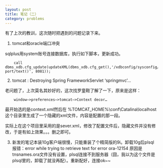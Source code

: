 ```yaml
---
layout: post
title: 笔记（二）
category: problems
---
```


有了上次的教训，这次随时把遇到的问题记录下来。

1. tomcat和oracle端口冲突

sqlplus用system账号连接数据库，执行如下脚本，更新成功。

		call dbms_xdb.cfg_update(updateXML(dbms_xdb.cfg_get(),'/xdbconfig/sysconfig/protocolconfig/httpconfig/http-port/text()', 8081));

2. tomcat : Destroying Spring FrameworkServlet ‘springmvc’…

老问题了，上次莫名其妙好的，这次找罗童鞋了解了一下，原来是这样：

		window–>preferences–>tomcat–>Context decor…

最开始选的是context.xml然后在 %TOMCAT_HOME%\conf\Catalina\localhost 这个目录里生成了一个隐藏的xml文件，内容是配置的那一段。

实际上在这个项目里采用的是sever.xml，修改了配置文件后，隐藏文件并没有修改，于是有如上效果。。。删之即可。

3. 新发的笔记本装10g客户端很慢，只能重装了个精简版的9i。卸载10g后plsql报错：error while trying to retrieve text for error ora-12154
原因是tnsnames.ora文件没有设置，plsql连接不到服务器（囧，我以为这个文件是plsql里的，卸载了就没再配）。重新配好，连接ok~~